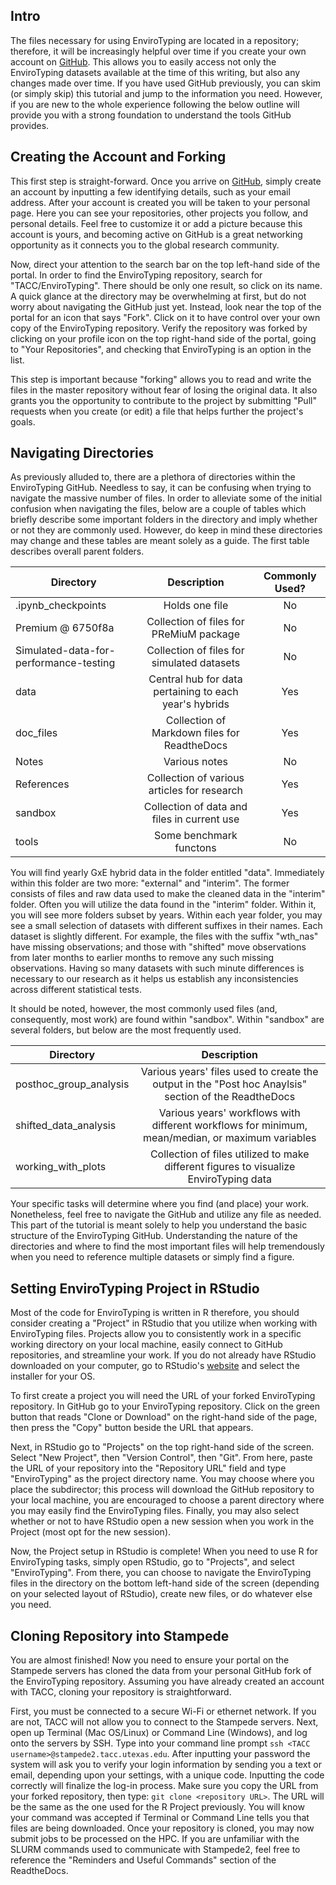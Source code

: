 ## Intro

The files necessary for using EnviroTyping are located in a repository; therefore, it will be increasingly helpful over time if you create your own account on [GitHub](https://github.com). This allows you to easily access not only the EnviroTyping datasets available at the time of this writing, but also any changes made over time. If you have used GitHub previously, you can skim (or simply skip) this tutorial and jump to the information you need. However, if you are new to the whole experience following the below outline will provide you with a strong foundation to understand the tools GitHub provides.

## Creating the Account and Forking

This first step is straight-forward. Once you arrive on [GitHub](https://github.com), simply create an account by inputting a few identifying details, such as your email address. After your account is created you will be taken to your personal page. Here you can see your repositories, other projects you follow, and personal details. Feel free to customize it or add a picture because this account is yours, and becoming active on GitHub is a great networking opportunity as it connects you to the global research community.

Now, direct your attention to the search bar on the top left-hand side of the portal. In order to find the EnviroTyping repository, search for "TACC/EnviroTyping". There should be only one result, so click on its name. A quick glance at the directory may be overwhelming at first, but do not worry about navigating the GitHub just yet. Instead, look near the top of the portal for an icon that says "Fork". Click on it to have control over your own copy of the EnviroTyping repository. Verify the repository was forked by clicking on your profile icon on the top right-hand side of the portal, going to "Your Repositories", and checking that EnviroTyping is an option in the list.

This step is important because "forking" allows you to read and write the files in the master repository without fear of losing the original data. It also grants you the opportunity to contribute to the project by submitting "Pull" requests when you create (or edit) a file that helps further the project's goals.

## Navigating Directories

As previously alluded to, there are a plethora of directories within the EnviroTyping GitHub. Needless to say, it can be confusing when trying to navigate the massive number of files. In order to alleviate some of the initial confusion when navigating the files, below are a couple of tables which briefly describe some important folders in the directory and imply whether or not they are commonly used. However, do keep in mind these directories may change and these tables are meant solely as a guide. The first table describes overall parent folders.

|Directory|Description|Commonly Used?|
|---------|:---------:|:------------:|
|.ipynb_checkpoints|Holds one file|No|
|Premium @ 6750f8a|Collection of files for PReMiuM package|No|
|Simulated-data-for-performance-testing|Collection of files for simulated datasets|No|
|data|Central hub for data pertaining to each year's hybrids|Yes|
|doc_files|Collection of Markdown files for ReadtheDocs|Yes|
|Notes|Various notes|No|
|References|Collection of various articles for research|Yes|
|sandbox|Collection of data and files in current use|Yes|
|tools|Some benchmark functons|No|

You will find yearly GxE hybrid data in the folder entitled "data". Immediately within this folder are two more: "external" and "interim". The former consists of files and raw data used to make the cleaned data in the "interim" folder. Often you will utilize the data found in the "interim" folder. Within it, you will see more folders subset by years. Within each year folder, you may see a small selection of datasets with different suffixes in their names. Each dataset is slightly different. For example, the files with the suffix "wth_nas" have missing observations; and those with "shifted" move observations from later months to earlier months to remove any such missing observations. Having so many datasets with such minute differences is necessary to our research as it helps us establish any inconsistencies across different statistical tests.

It should be noted, however, the most commonly used files (and, consequently, most work) are found within "sandbox". Within "sandbox" are several folders, but below are the most frequently used.

|Directory|Description|
|---------|:---------:|
|posthoc_group_analysis|Various years' files used to create the output in the "Post hoc Anaylsis" section of the ReadtheDocs|
|shifted_data_analysis|Various years' workflows with different workflows for minimum, mean/median, or maximum variables|
|working_with_plots|Collection of files utilized to make different figures to visualize EnviroTyping data|

Your specific tasks will determine where you find (and place) your work. Nonetheless, feel free to navigate the GitHub and utilize any file as needed. This part of the tutorial is meant solely to help you understand the basic structure of the EnviroTyping GitHub. Understanding the nature of the directories and where to find the most important files will help tremendously when you need to reference multiple datasets or simply find a figure.

## Setting EnviroTyping Project in RStudio

Most of the code for EnviroTyping is written in R therefore, you should consider creating a "Project" in RStudio that you utilize when working with EnviroTyping files. Projects allow you to consistently work in a specific working directory on your local machine, easily connect to GitHub repositories, and streamline your work. If you do not already have RStudio downloaded on your computer, go to RStudio's [website](https://www.rstudio.com/products/rstudio/download) and select the installer for your OS.

To first create a project you will need the URL of your forked EnviroTyping repository. In GitHub go to your EnviroTyping repository. Click on the green button that reads "Clone or Download" on the right-hand side of the page, then press the "Copy" button beside the URL that appears.

Next, in RStudio go to "Projects" on the top right-hand side of the screen. Select "New Project", then "Version Control", then "Git". From here, paste the URL of your repository into the "Repository URL" field and type "EnviroTyping" as the project directory name. You may choose where you place the subdirector; this process will download the GitHub repository to your local machine, you are encouraged to choose a parent directory where you may easily find the EnviroTyping files. Finally, you may also select whether or not to have RStudio open a new session when you work in the Project (most opt for the new session).

Now, the Project setup in RStudio is complete! When you need to use R for EnviroTyping tasks, simply open RStudio, go to "Projects", and select "EnviroTyping". From there, you can choose to navigate the EnviroTyping files in the directory on the bottom left-hand side of the screen (depending on your selected layout of RStudio), create new files, or do whatever else you need.

## Cloning Repository into Stampede

You are almost finished! Now you need to ensure your portal on the Stampede servers has cloned the data from your personal GitHub fork of the EnviroTyping repository. Assuming you have already created an account with TACC, cloning your repository is straightforward.

First, you must be connected to a secure Wi-Fi or ethernet network. If you are not, TACC will not allow you to connect to the Stampede servers. Next, open up Terminal (Mac OS/Linux) or Command Line (Windows), and log onto the servers by SSH. Type into your command line prompt `ssh <TACC username>@stampede2.tacc.utexas.edu`. After inputting your password the system will ask you to verify your login information by sending you a text or email, depending upon your settings, with a unique code. Inputting the code correctly will finalize the log-in process. Make sure you copy the URL from your forked repository, then type: `git clone <repository URL>`. The URL will be the same as the one used for the R Project previously. You will know your command was accepted if Terminal or Command Line tells you that files are being downloaded. Once your repository is cloned, you may now submit jobs to be processed on the HPC. If you are unfamiliar with the SLURM commands used to communicate with Stampede2, feel free to reference the "Reminders and Useful Commands" section of the ReadtheDocs.
